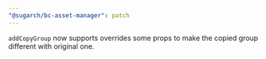 ```yaml
---
"@sugarch/bc-asset-manager": patch
---
```


`addCopyGroup` now supports overrides some props to make the copied group different with original one.
